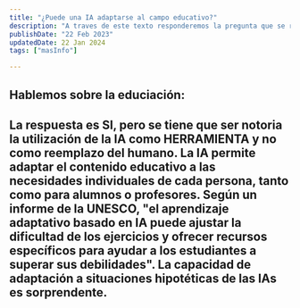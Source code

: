 ```yaml
---
title: "¿Puede una IA adaptarse al campo educativo?"
description: "A traves de este texto responderemos la pregunta que se realizan muchos, ¿Puede una IA adaptarse al campo educativo?"
publishDate: "22 Feb 2023"
updatedDate: 22 Jan 2024
tags: ["masInfo"]

---
```

## Hablemos sobre la educiación:


La respuesta es SI, pero se tiene que ser notoria la utilización de la IA como HERRAMIENTA y no como reemplazo del humano. 
La IA permite adaptar el contenido educativo a las necesidades individuales de cada persona, tanto como para alumnos o profesores. Según un informe de la UNESCO, "el aprendizaje adaptativo basado en IA puede ajustar la dificultad de los ejercicios y ofrecer recursos específicos para ayudar a los estudiantes a superar sus debilidades". La capacidad de adaptación a situaciones hipotéticas de las IAs es sorprendente.
---